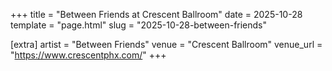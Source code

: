 +++
title = "Between Friends at Crescent Ballroom"
date = 2025-10-28
template = "page.html"
slug = "2025-10-28-between-friends"

[extra]
artist = "Between Friends"
venue = "Crescent Ballroom"
venue_url = "https://www.crescentphx.com/"
+++
